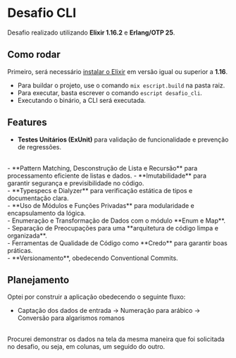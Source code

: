 #  Desafio CLI

Desafio realizado utilizando **Elixir 1.16.2** e **Erlang/OTP 25**.

## Como rodar

Primeiro, será necessário [instalar o Elixir](https://elixir-lang.org/install.html)
em versão igual ou superior a **1.16**.

- Para buildar o projeto, use o comando `mix escript.build` na pasta raiz.
- Para executar, basta escrever o comando `escript desafio_cli`.
- Executando o binário, a CLI será executada.


## Features

- **Testes Unitários (ExUnit)** para validação de 
funcionalidade e prevenção de regressões.  
<br>
- **Pattern Matching,  Desconstrução de Lista e Recursão** para processamento eficiente de listas e dados.
- **Imutabilidade** para garantir segurança e previsibilidade no código.  
<br>
- **Typespecs e Dialyzer** para verificação estática de tipos e documentação clara.  
<br>
- **Uso de Módulos e Funções Privadas** para modularidade e encapsulamento da lógica.  
<br>
- Enumeração e Transformação de Dados com o módulo **Enum e Map**.  
<br>
- Separação de Preocupações para uma **arquitetura de código limpa e organizada**.  
<br>
- Ferramentas de Qualidade de Código como **Credo** para garantir boas práticas.  
<br>
- **Versionamento**, obedecendo Conventional Commits.  
<br>

## Planejamento

Optei por construir a aplicação obedecendo o seguinte fluxo: 
- Captação dos dados de entrada -> Numeração para arábico -> Conversão para algarismos romanos  

<br>
Procurei demonstrar os dados na tela da mesma maneira que foi solicitada no desafio, ou seja, em colunas, um seguido do outro.
